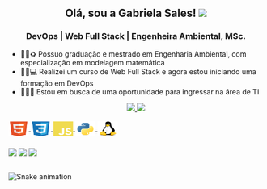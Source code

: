 <h2 align="center"> Olá, sou a Gabriela Sales! <img src="https://raw.githubusercontent.com/tavareshenrique/tavareshenrique/master/gifs/Hi.gif" width="30px"> </h2>

<h3 align="center"> DevOps | Web Full Stack | Engenheira Ambiental, MSc. </h3>

<!-- 
<h3 align="center"> <a href="https://git.io/typing-svg"><img src="https://readme-typing-svg.herokuapp.com?font=Fira+Code&pause=1000&color=259A8B&center=true&width=435&lines=Estudante+de+DevOps+e+Web+Full+Stack" alt="Typing SVG" /></a> </h3>

<h3 align="center"> <a href="https://git.io/typing-svg"><img src="https://readme-typing-svg.herokuapp.com?font=Fira+Code&pause=1000&color=259A8B&center=true&width=435&lines=Engenheira+Ambiental,MSc." alt="Typing SVG" /></a> </h3>
-->

<!-- ## Olá, sou a Gabriela Sales! <img src="https://raw.githubusercontent.com/tavareshenrique/tavareshenrique/master/gifs/Hi.gif" width="30px">
### Estudante de DevOps e Web Full Stack | Engenheira Ambiental, MSc.-->
<!--
ATALHO PARA COLOCAR EMOJI: tecla windows + .
- 🔭 Possuo graduação e mestrado em Engenharia Ambiental, com especialização em modelagem matemática
- 🌱 Realizei um curso de Web Full Stack e agora estou iniciando uma formação em DevOps
- 👯 Estou em busca de uma oportunidade para ingressar na área de TI-->

- 👩‍🎓♻ Possuo graduação e mestrado em Engenharia Ambiental, com especialização em modelagem matemática
- 👩‍💻💻 Realizei um curso de Web Full Stack e agora estou iniciando uma formação em DevOps
- 🧐🙋‍♀️ Estou em busca de uma oportunidade para ingressar na área de TI

<div align="center">
  <a href="https://github.com/gabriela-gnsales">
  <img height="180em" src="https://github-readme-stats.vercel.app/api?username=gabriela-gnsales&show_icons=true&theme=aura_dark&include_all_commits=true&count_private=true"/>
  <img height="180em" src="https://github-readme-stats.vercel.app/api/top-langs/?username=gabriela-gnsales&layout=compact&langs_count=7&theme=aura_dark"/>
</div> 
  
<div style="display: inline_block"><br>
  <img align="center" alt="HTML" height="30" width="40" src="https://raw.githubusercontent.com/devicons/devicon/master/icons/html5/html5-original.svg"/>
  <img align="center" alt="CSS" height="30" width="40" src="https://raw.githubusercontent.com/devicons/devicon/master/icons/css3/css3-original.svg"/>
  <img align="center" alt="JavaScript" height="30" width="40" src="https://raw.githubusercontent.com/devicons/devicon/master/icons/javascript/javascript-plain.svg"/>
  <img align="center" alt="Python" height="30" width="40" src="https://raw.githubusercontent.com/devicons/devicon/master/icons/python/python-original.svg"/>
  <img align="center" alt="Linux" height="30" width="40" src="https://raw.githubusercontent.com/devicons/devicon/master/icons/linux/linux-original.svg"/>
</div>

  ###
  
<div> 
  <a href="https://www.linkedin.com/in/gabrielagomesnogueirasales/" target="_blank"><img src="https://img.shields.io/badge/-LinkedIn-0747a6?style=for-the-badge&logo=linkedin&logoColor=white"></a>
  <a href="https://www.instagram.com/gabi.gnsales/" target="_blank"><img src="https://img.shields.io/badge/-Instagram-%23E4405F?style=for-the-badge&logo=instagram&logoColor=white"></a>
  <a href="mailto:gnsales.gabriela@gmail.com" target="_blank"><img src="https://img.shields.io/badge/Gmail-B1361E?style=for-the-badge&logo=gmail&logoColor=white"></a>
  
  <!--
  <a href="https://gabriela-gnsales.github.io/portfolio/" target="_blank"><img src="https://img.shields.io/badge/Portfólio-330F63?style=for-the-badge&logo=github&logoColor=white"></a>
  -->
</div>

<!--
### Visulizações: <img src="https://profile-counter.glitch.me/gabriela-gnsales/count.svg?"/>

[![Typing SVG](https://readme-typing-svg.herokuapp.com?color=%FF6F9C&lines=Projetos)](https://github.com/gabriela-gnsales) 
-->
##
 
  ![Snake animation](https://github.com/gabriela-gnsales/gabriela-gnsales/blob/output/github-contribution-grid-snake.svg)
 
</div>

<!--
**gabriela-gnsales/gabriela-gnsales** is a ✨ _special_ ✨ repository because its `README.md` (this file) appears on your GitHub profile.

Here are some ideas to get you started:

- 🔭 I’m currently working on ...
- 🌱 I’m currently learning ...
- 👯 I’m looking to collaborate on ...
- 🤔 I’m looking for help with ...
- 💬 Ask me about ...
- 📫 How to reach me: ...
- 😄 Pronouns: ...
- ⚡ Fun fact: ...
-->
